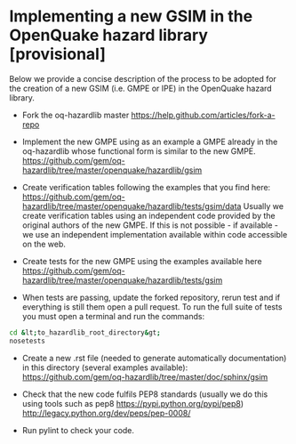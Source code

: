 # Implementing a new GSIM in the OpenQuake hazard library [provisional]

Below we provide a concise description of the process to be adopted for the creation of a new GSIM (i.e. GMPE or IPE) in the OpenQuake hazard library.

- Fork the oq-hazardlib master
https://help.github.com/articles/fork-a-repo

- Implement the new GMPE using as an example a GMPE already in the oq-hazardlib whose functional form is similar to the new GMPE.
https://github.com/gem/oq-hazardlib/tree/master/openquake/hazardlib/gsim

- Create verification tables following the examples that you find here:
https://github.com/gem/oq-hazardlib/tree/master/openquake/hazardlib/tests/gsim/data
Usually we create verification tables using an independent code provided by the original authors of the new GMPE. If this is not possible - if available - we use  an independent implementation available within code accessible on the web.

- Create tests for the new GMPE using the examples available here 
https://github.com/gem/oq-hazardlib/tree/master/openquake/hazardlib/tests/gsim

- When tests are passing, update the forked repository, rerun test and if everything is still them open a pull request. To run the full suite of tests you must open a terminal and run the commands:

```bash
cd &lt;to_hazardlib_root_directory&gt;
nosetests
```

- Create a new .rst file (needed to generate automatically documentation) in this directory (several examples available):
https://github.com/gem/oq-hazardlib/tree/master/doc/sphinx/gsim

- Check that the new code fulfils PEP8 standards (usually we do this using tools such as pep8 https://pypi.python.org/pypi/pep8) 
http://legacy.python.org/dev/peps/pep-0008/

- Run pylint to check your code.

